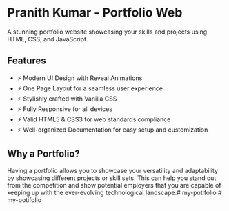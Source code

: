 # Pranith Kumar - Portfolio Web

A stunning portfolio website showcasing your skills and projects using HTML, CSS, and JavaScript.

## Features

- ⚡️ Modern UI Design with Reveal Animations
- ⚡️ One Page Layout for a seamless user experience
- ⚡️ Stylishly crafted with Vanilla CSS
- ⚡️ Fully Responsive for all devices
- ⚡️ Valid HTML5 & CSS3 for web standards compliance
- ⚡️ Well-organized Documentation for easy setup and customization

## Why a Portfolio?
Having a portfolio allows you to showcase your versatility and adaptability by showcasing different projects or skill sets. This can help you stand out from the competition and show potential employers that you are capable of keeping up with the ever-evolving technological landscape.#   m y - p o t i f o l i o  
 #   m y - p o t i f o l i o  
 
